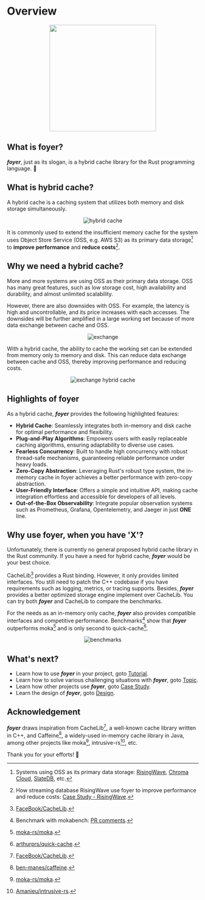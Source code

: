 # Overview

<p align="center">
  <img src="/img/logo/slogan.min.svg" style="width: 280px;" />
</p>

## What is foyer?

***foyer***, just as its slogan, is a hybrid cache library for the Rust programming language. 🦀

## What is hybrid cache?

A hybrid cache is a caching system that utilizes both memory and disk storage simultaneously.

<div style="text-align: center;">

  ![hybrid cache](./assets/hybrid-cache.svg)
  
</div>

It is commonly used to extend the insufficient memory cache for the system uses Object Store Service (OSS, e.g. AWS S3) as its primary data storage[^oss-dia] to **improve performance** and **reduce costs**[^risingwave].

## Why we need a hybrid cache?

More and more systems are using OSS as their primary data storage. OSS has many great features, such as low storage cost, high availability and durability, and almost unlimited scalability.

However, there are also downsides with OSS. For example, the latency is high and uncontrollable, and its price increases with each accesses. The downsides will be further amplified in a large working set because of more data exchange between cache and OSS.

<div style="text-align: center;">

  ![exchange](./assets/exchange.svg)
  
</div>

With a hybrid cache, the ability to cache the working set can be extended from memory only to memory and disk. This can reduce data exchange between cache and OSS, thereby improving performance and reducing costs.

<div style="text-align: center;">

  ![exchange hybrid cache](./assets/exchange-hybrid-cache.svg)

</div>

## Highlights of foyer

As a hybrid cache, ***foyer*** provides the following highlighted features:

- **Hybrid Cache**: Seamlessly integrates both in-memory and disk cache for optimal performance and flexibility.
- **Plug-and-Play Algorithms**: Empowers users with easily replaceable caching algorithms, ensuring adaptability to diverse use cases.
- **Fearless Concurrency**: Built to handle high concurrency with robust thread-safe mechanisms, guaranteeing reliable performance under heavy loads.
- **Zero-Copy Abstraction**: Leveraging Rust's robust type system, the in-memory cache in foyer achieves a better performance with zero-copy abstraction.
- **User-Friendly Interface**: Offers a simple and intuitive API, making cache integration effortless and accessible for developers of all levels.
- **Out-of-the-Box Observability**: Integrate popular observation systems such as Prometheus, Grafana, Opentelemetry, and Jaeger in just **ONE** line.

## Why use foyer, when you have 'X'?

Unfortunately, there is currently no general proposed hybrid cache library in the Rust community. If you have a need for hybrid cache, ***foyer*** would be your best choice.

CacheLib[^cachelib] provides a Rust binding. However, it only provides limited interfaces. You still need to patch the C++ codebase if you have requirements such as logging, metrics, or tracing supports. Besides, ***foyer*** provides a better optimized storage engine implement over CacheLib. You can try both ***foyer*** and CacheLib to compare the benchmarks.

For the needs as an in-memory only cache, ***foyer*** also provides compatible interfaces and competitive performance. Benchmarks[^benchmark] show that ***foyer*** outperforms moka[^moka] and is only second to quick-cache[^quick-cache].

<div style="text-align: center;">

  ![benchmarks](./assets/benchmarks.svg)

</div>

## What's next?

- Learn how to use ***foyer*** in your project, goto [Tutorial](/docs/category/tutorial).
- Learn how to solve various challenging situations with ***foyer***, goto [Topic](/docs/category/topic).
- Learn how other projects use ***foyer***, goto [Case Study](/docs/category/case-study).
- Learn the design of ***foyer***, goto [Design](/docs/category/design).

## Acknowledgement

***foyer*** draws inspiration from CacheLib[^cachelib], a well-known cache library written in C++, and Caffeine[^caffeine], a widely-used in-memory cache library in Java, among other projects like moka[^moka], intrusive-rs[^intrusive-rs], etc.

Thank you for your efforts! 🥰

[^oss-dia]: Systems using OSS as its primary data storage: [RisingWave](https://github.com/risingwavelabs/risingwave), [Chroma Cloud](https://github.com/chroma-core/chroma), [SlateDB](https://github.com/slatedb/slatedb), etc.

[^risingwave]: How streaming database RisingWave use foyer to improve performance and reduce costs: [Case Study - RisingWave](/docs/case-study/risingwave).

[^cachelib]: [FaceBook/CacheLib](https://github.com/facebook/cachelib).

[^benchmark]: Benchmark with mokabench[^mokabench]: [PR comments](https://github.com/moka-rs/mokabench/pull/20#issuecomment-2080429290).

[^moka]: [moka-rs/moka](https://github.com/moka-rs/moka).

[^quick-cache]: [arthurprs/quick-cache](https://github.com/arthurprs/quick-cache).

[^caffeine]: [ben-manes/caffeine](https://github.com/ben-manes/caffeine).

[^intrusive-rs]: [Amanieu/intrusive-rs](https://github.com/Amanieu/intrusive-rs).

[^mokabench]: [moka-rs/mokabench](https://github.com/moka-rs/mokabench).